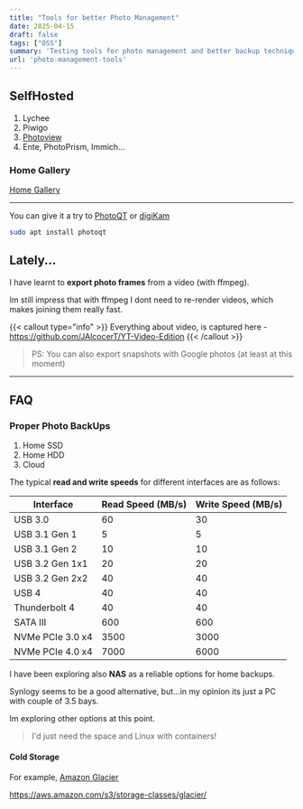 ```yaml
---
title: "Tools for better Photo Management"
date: 2025-04-15
draft: false
tags: ["OSS"]
summary: 'Testing tools for photo management and better backup techniques.'
url: 'photo-management-tools'
---
```



## SelfHosted


1. Lychee
2. Piwigo
3. [Photoview](https://fossengineer.com/selfhosting-Photoview-docker/)
4. Ente, PhotoPrism, Immich...


### Home Gallery


[Home Gallery](https://noted.lol/home-gallery-a-simple-self-hosted-photo-gallery/)

---


You can give it a try to [PhotoQT](https://photoqt.org/) or [digiKam](https://www.digikam.org/about/)

```sh
sudo apt install photoqt
```


## Lately...

I have learnt to **export photo frames** from a video (with ffmpeg).

Im still impress that with ffmpeg I dont need to re-render videos, which makes joining them really fast.

{{< callout type="info" >}}
Everything about video, is captured here - https://github.com/JAlcocerT/YT-Video-Edition
{{< /callout >}}

> PS: You can also export snapshots with Google photos (at least at this moment)

---

## FAQ

### Proper Photo BackUps

1. Home SSD
2. Home HDD
3. Cloud

The typical **read and write speeds** for different interfaces are as follows:

| Interface | Read Speed (MB/s) | Write Speed (MB/s) |
|---|---|---|
| USB 3.0 | 60 | 30 |
| USB 3.1 Gen 1 | 5 | 5 |
| USB 3.1 Gen 2 | 10 | 10 |
| USB 3.2 Gen 1x1 | 20 | 20 |
| USB 3.2 Gen 2x2 | 40 | 40 |
| USB 4 | 40 | 40 |
| Thunderbolt 4 | 40 | 40 |
| SATA III | 600 | 600 |
| NVMe PCIe 3.0 x4 | 3500 | 3000 |
| NVMe PCIe 4.0 x4 | 7000 | 6000 |

I have been exploring also **NAS** as a reliable options for home backups.

Synlogy seems to be a good alternative, but...in my opinion its just a PC with couple of 3.5 bays.

Im exploring other options at this point.

> I'd just need the space and Linux with containers!


#### Cold Storage

For example, [Amazon Glacier](https://www.geeksforgeeks.org/what-is-amazon-glacier/)

https://aws.amazon.com/s3/storage-classes/glacier/